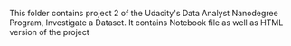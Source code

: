 This folder contains project 2 of the Udacity's Data Analyst Nanodegree Program, Investigate a Dataset. It contains Notebook file as well as HTML version of the project
